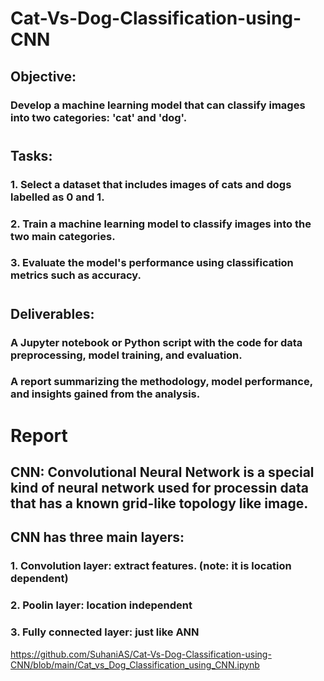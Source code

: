 # Cat-Vs-Dog-Classification-using-CNN

## Objective:
### Develop a machine learning model that can classify images into two categories: 'cat' and 'dog'.
#
## Tasks:
### 1. Select a dataset that includes images of cats and dogs labelled as 0 and 1.
### 2. Train a machine learning model to classify images into the two main categories.
### 3. Evaluate the model's performance using classification metrics such as accuracy.
#
## Deliverables:
### A Jupyter notebook or Python script with the code for data preprocessing, model training, and evaluation.
### A report summarizing the methodology, model performance, and insights gained from the analysis.
#
#
#
# Report
## CNN: Convolutional Neural Network is a special kind of neural network used for processin data that has a known grid-like topology like image.
## CNN has three main layers:
### 1. Convolution layer: extract features. (note: it is location dependent)
### 2. Poolin layer: location independent
### 3. Fully connected layer: just like ANN
https://github.com/SuhaniAS/Cat-Vs-Dog-Classification-using-CNN/blob/main/Cat_vs_Dog_Classification_using_CNN.ipynb
